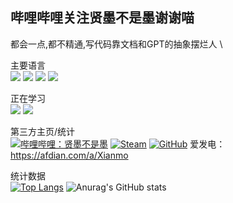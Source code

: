 ## 哔哩哔哩关注贤墨不是墨谢谢喵
都会一点,都不精通,写代码靠文档和GPT的抽象摆烂人 \

主要语言 \
![](https://img.shields.io/badge/-Python-pink?style=flat-square&logo=Python) ![](https://img.shields.io/badge/-Nodejs-c0ebd?style=flat-square&logo=Node.js) ![](https://img.shields.io/badge/-C++-00599C?style=flat-square&logo=c) ![](https://img.shields.io/badge/typescript-%23007ACC.svg?style=flat-square&logo=typescript&logoColor=white)

正在学习 \
![](https://img.shields.io/badge/Rust-2E67D3.svg?style=style=flat-square&logo=rust&logoColor=white) ![](https://img.shields.io/badge/-Docker-FCC624?style=flat-square&logo=docker)

第三方主页/统计 \
[![哔哩哔哩：贤墨不是墨]()](https://space.bilibili.com/) [![Steam]()](https://steamcommunity.com/profiles/) [![GitHub]()](https://github.com/) 
爱发电：https://afdian.com/a/Xianmo

统计数据 \
[![Top Langs](https://github-readme-stats.vercel.app/api/top-langs/?username=xianmovo)](https://github.com/anuraghazra/github-readme-stats) ![Anurag's GitHub stats](https://github-readme-stats.vercel.app/api?username=xianmovo&show_icons=true&theme=synthwave)

